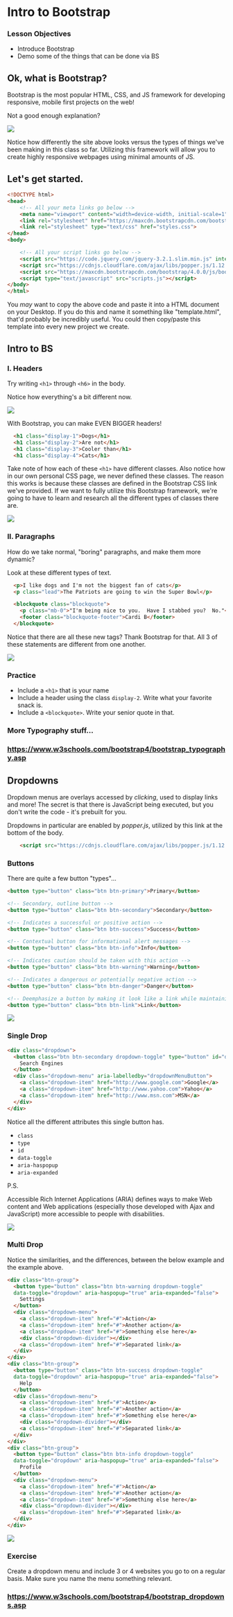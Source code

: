 # Intro to Bootstrap

### Lesson Objectives
- Introduce Bootstrap
- Demo some of the things that can be done via BS

## Ok, what is Bootstrap?

Bootstrap is the most popular HTML, CSS, and JS framework for developing responsive, mobile first projects on the web!  

Not a good enough explanation?

<img src="https://v4-alpha.getbootstrap.com/examples/screenshots/carousel.jpg">

Notice how differently the site above looks versus the types of things we've been making in this class so far.  Utilizing this framework will allow you to create highly responsive webpages using minimal amounts of JS.

## Let's get started.

```html
<!DOCTYPE html>
<head>
	<!-- All your meta links go below -->
	<meta name="viewport" content="width=device-width, initial-scale=1">
	<link rel="stylesheet" href="https://maxcdn.bootstrapcdn.com/bootstrap/4.0.0/css/bootstrap.min.css" integrity="sha384-Gn5384xqQ1aoWXA+058RXPxPg6fy4IWvTNh0E263XmFcJlSAwiGgFAW/dAiS6JXm" crossorigin="anonymous">
	<link rel="stylesheet" type="text/css" href="styles.css">
</head>
<body>

	<!-- All your script links go below -->
	<script src="https://code.jquery.com/jquery-3.2.1.slim.min.js" integrity="sha384-KJ3o2DKtIkvYIK3UENzmM7KCkRr/rE9/Qpg6aAZGJwFDMVNA/GpGFF93hXpG5KkN" crossorigin="anonymous"></script>
	<script src="https://cdnjs.cloudflare.com/ajax/libs/popper.js/1.12.9/umd/popper.min.js" integrity="sha384-ApNbgh9B+Y1QKtv3Rn7W3mgPxhU9K/ScQsAP7hUibX39j7fakFPskvXusvfa0b4Q" crossorigin="anonymous"></script>
	<script src="https://maxcdn.bootstrapcdn.com/bootstrap/4.0.0/js/bootstrap.min.js" integrity="sha384-JZR6Spejh4U02d8jOt6vLEHfe/JQGiRRSQQxSfFWpi1MquVdAyjUar5+76PVCmYl" crossorigin="anonymous"></script>
	<script type="text/javascript" src="scripts.js"></script>
</body>
</html>                            
```

You *may* want to copy the above code and paste it into a HTML document on your Desktop.  If you do this and name it something like "template.html", that'd probably be incredibly useful.  You could then copy/paste this template into every new project we create.

## Intro to BS

### I. Headers

Try writing `<h1>` through `<h6>` in the body.

Notice how everything's a bit different now.

<img src="images/header.png">

With Bootstrap, you can make EVEN BIGGER headers!

```html
  <h1 class="display-1">Dogs</h1>
  <h1 class="display-2">Are not</h1>
  <h1 class="display-3">Cooler than</h1>
  <h1 class="display-4">Cats</h1>
```

Take note of how each of these `<h1>` have different classes.  Also notice how in our own personal CSS page, we never defined these classes.  The reason this works is because these classes are defined in the Bootstrap CSS link we've provided.  If we want to fully utilize this Bootstrap framework, we're going to have to learn and research all the different types of classes there are.

<img src="images/display1.png">

### II. Paragraphs

How do we take normal, "boring" paragraphs, and make them more dynamic?

Look at these different types of text.

```html
  <p>I like dogs and I'm not the biggest fan of cats</p>
  <p class="lead">The Patriots are going to win the Super Bowl</p>

  <blockquote class="blockquote">
    <p class="mb-0">"I'm being nice to you.  Have I stabbed you?  No."</p>
    <footer class="blockquote-footer">Cardi B</footer>
  </blockquote>
```

Notice that there are all these new tags?  Thank Bootstrap for that.  All 3 of these statements are different from one another.

<img src="images/cardi.png">

### Practice

- Include a `<h1>` that is your name
- Include a header using the class `display-2`.  Write what your favorite snack is.
- Include a `<blockquote>`.  Write your senior quote in that.


### More Typography stuff...

<h3><a href="https://www.w3schools.com/bootstrap4/bootstrap_typography.asp">https://www.w3schools.com/bootstrap4/bootstrap_typography.asp</a></h3>

## Dropdowns

Dropdown menus are overlays accessed by *clicking*, used to display links and more!  The secret is that there is JavaScript being executed, but you don't write the code - it's prebuilt for you.

Dropdowns in particular are enabled by *popper.js*, utilized by this link at the bottom of the body.

```html
	<script src="https://cdnjs.cloudflare.com/ajax/libs/popper.js/1.12.9/umd/popper.min.js" integrity="sha384-ApNbgh9B+Y1QKtv3Rn7W3mgPxhU9K/ScQsAP7hUibX39j7fakFPskvXusvfa0b4Q" crossorigin="anonymous"></script>
```

### Buttons

There are quite a few button "types"...

```html
<button type="button" class="btn btn-primary">Primary</button>

<!-- Secondary, outline button -->
<button type="button" class="btn btn-secondary">Secondary</button>

<!-- Indicates a successful or positive action -->
<button type="button" class="btn btn-success">Success</button>

<!-- Contextual button for informational alert messages -->
<button type="button" class="btn btn-info">Info</button>

<!-- Indicates caution should be taken with this action -->
<button type="button" class="btn btn-warning">Warning</button>

<!-- Indicates a dangerous or potentially negative action -->
<button type="button" class="btn btn-danger">Danger</button>

<!-- Deemphasize a button by making it look like a link while maintaining button behavior -->
<button type="button" class="btn btn-link">Link</button>
```

<img src="images/button1.png">

### Single Drop

```html
<div class="dropdown">
  <button class="btn btn-secondary dropdown-toggle" type="button" id="dropdownMenuButton" data-toggle="dropdown" aria-haspopup="true" aria-expanded="false">
    Search Engines
  </button>
  <div class="dropdown-menu" aria-labelledby="dropdownMenuButton">
    <a class="dropdown-item" href="http://www.google.com">Google</a>
    <a class="dropdown-item" href="http://www.yahoo.com">Yahoo</a>
    <a class="dropdown-item" href="http://www.msn.com">MSN</a>
  </div>
</div>
```

Notice all the different attributes this single button has.

- `class`
- `type`
- `id`
- `data-toggle`
- `aria-haspopup`
- `aria-expanded`

P.S.

Accessible Rich Internet Applications (ARIA) defines ways to make Web content and Web applications (especially those developed with Ajax and JavaScript) more accessible to people with disabilities.

<img src="images/drop1.png">

### Multi Drop

Notice the similarities, and the differences, between the below example and the example above.

```html
<div class="btn-group">
  <button type="button" class="btn btn-warning dropdown-toggle" 
  data-toggle="dropdown" aria-haspopup="true" aria-expanded="false">
    Settings
  </button>
  <div class="dropdown-menu">
    <a class="dropdown-item" href="#">Action</a>
    <a class="dropdown-item" href="#">Another action</a>
    <a class="dropdown-item" href="#">Something else here</a>
    <div class="dropdown-divider"></div>
    <a class="dropdown-item" href="#">Separated link</a>
  </div>
</div>
<div class="btn-group">
  <button type="button" class="btn btn-success dropdown-toggle" 
  data-toggle="dropdown" aria-haspopup="true" aria-expanded="false">
    Help
  </button>
  <div class="dropdown-menu">
    <a class="dropdown-item" href="#">Action</a>
    <a class="dropdown-item" href="#">Another action</a>
    <a class="dropdown-item" href="#">Something else here</a>
    <div class="dropdown-divider"></div>
    <a class="dropdown-item" href="#">Separated link</a>
  </div>
</div>
<div class="btn-group">
  <button type="button" class="btn btn-info dropdown-toggle" 
  data-toggle="dropdown" aria-haspopup="true" aria-expanded="false">
    Profile
  </button>
  <div class="dropdown-menu">
    <a class="dropdown-item" href="#">Action</a>
    <a class="dropdown-item" href="#">Another action</a>
    <a class="dropdown-item" href="#">Something else here</a>
    <div class="dropdown-divider"></div>
    <a class="dropdown-item" href="#">Separated link</a>
  </div>
</div>
```

<img src="images/drop2.png">

### Exercise

Create a dropdown menu and include 3 or 4 websites you go to on a regular basis.  Make sure you name the menu something relevant.

<h3><a href="https://www.w3schools.com/bootstrap4/bootstrap_dropdowns.asp">https://www.w3schools.com/bootstrap4/bootstrap_dropdowns.asp</a></h3>
